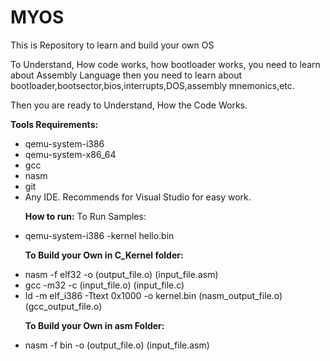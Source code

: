 # MYOS
This is Repository to learn and build your own OS

To Understand, How code works, how bootloader works, you need to learn about Assembly Language
then you need to learn about bootloader,bootsector,bios,interrupts,DOS,assembly mnemonics,etc.

Then you are ready to Understand, How the Code Works.

<b>Tools Requirements:</b>
  <ul>
  <li> qemu-system-i386 </li>
  <li> qemu-system-x86_64 </li>
  <li> gcc </li>
  <li> nasm </li>
  <li> git </li>
  <li> Any IDE. Recommends for Visual Studio for easy work.</li>
  
<b>How to run:</b>
  To Run Samples:
  <li> qemu-system-i386 -kernel hello.bin </li>
  
  <b>To Build your Own in C_Kernel folder:</b>
  <li> nasm -f elf32 -o (output_file.o) (input_file.asm) </li>
  <li> gcc -m32 -c (input_file.o) (input_file.c) </li>
  <li> ld -m elf_i386 -Ttext 0x1000 -o kernel.bin (nasm_output_file.o) (gcc_output_file.o) </li>
    
  <b>To Build your Own in asm Folder:</b>
    <li> nasm -f bin -o (output_file.o) (input_file.asm) </li></ul>
